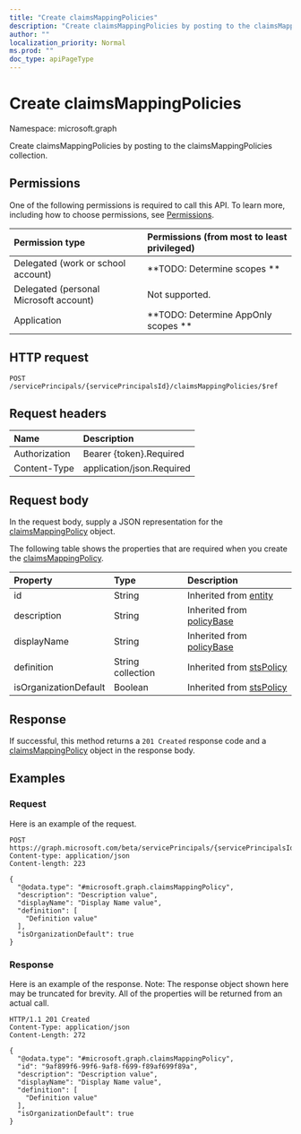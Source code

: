 ```yaml
---
title: "Create claimsMappingPolicies"
description: "Create claimsMappingPolicies by posting to the claimsMappingPolicies collection."
author: ""
localization_priority: Normal
ms.prod: ""
doc_type: apiPageType
---
```


# Create claimsMappingPolicies

Namespace: microsoft.graph

Create claimsMappingPolicies by posting to the claimsMappingPolicies collection.

## Permissions
One of the following permissions is required to call this API. To learn more, including how to choose permissions, see [Permissions](/concepts/permissions-reference.md).

|Permission type|Permissions (from most to least privileged)|
|:---|:---|
|Delegated (work or school account)|**TODO: Determine scopes **|
|Delegated (personal Microsoft account)|Not supported.|
|Application|**TODO: Determine AppOnly scopes **|

## HTTP request
<!-- {
  "blockType": "ignored"
}
-->
``` http
POST /servicePrincipals/{servicePrincipalsId}/claimsMappingPolicies/$ref
```

## Request headers
|Name|Description|
|:---|:---|
|Authorization|Bearer {token}.Required|
|Content-Type|application/json.Required|

## Request body
In the request body, supply a JSON representation for the [claimsMappingPolicy](../resources/claimsmappingpolicy.md) object.

The following table shows the properties that are required when you create the [claimsMappingPolicy](../resources/claimsmappingpolicy.md).

|Property|Type|Description|
|:---|:---|:---|
|id|String| Inherited from [entity](../resources/entity.md)|
|description|String| Inherited from [policyBase](../resources/policybase.md)|
|displayName|String| Inherited from [policyBase](../resources/policybase.md)|
|definition|String collection| Inherited from [stsPolicy](../resources/stspolicy.md)|
|isOrganizationDefault|Boolean| Inherited from [stsPolicy](../resources/stspolicy.md)|



## Response
If successful, this method returns a `201 Created` response code and a [claimsMappingPolicy](../resources/claimsmappingpolicy.md) object in the response body.

## Examples

### Request
Here is an example of the request.
<!-- {
  "blockType": "request",
  "name": "create_claimsmappingpolicy_from_"
}
-->
``` http
POST https://graph.microsoft.com/beta/servicePrincipals/{servicePrincipalsId}/claimsMappingPolicies
Content-type: application/json
Content-length: 223

{
  "@odata.type": "#microsoft.graph.claimsMappingPolicy",
  "description": "Description value",
  "displayName": "Display Name value",
  "definition": [
    "Definition value"
  ],
  "isOrganizationDefault": true
}
```

### Response
Here is an example of the response. Note: The response object shown here may be truncated for brevity. All of the properties will be returned from an actual call.
<!-- {
  "blockType": "response",
  "truncated": true,
  "@odata.type": "microsoft.graph.claimsmappingpolicy"
}
-->
``` http
HTTP/1.1 201 Created
Content-Type: application/json
Content-Length: 272

{
  "@odata.type": "#microsoft.graph.claimsMappingPolicy",
  "id": "9af899f6-99f6-9af8-f699-f89af699f89a",
  "description": "Description value",
  "displayName": "Display Name value",
  "definition": [
    "Definition value"
  ],
  "isOrganizationDefault": true
}
```

